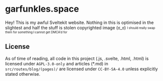 # garfunkles.space

Hey! This is my awful Sveltekit website.
Nothing in this is optimised in the slightest and half the stuff is stolen copyrighted image (ಠ_ಠ)
<sub><sup>I should really swap them for something I cannot get DMCA'd for</sup></sub>

## License
As of time of reading, all code in this project (.js, .svelte, .html, .html) is licensed under `AGPL-3.0-only` and articles (*.md) in `src/routes/blog/(pages)/` are licensed under `CC-BY-SA-4.0` unless explicitly stated otherwise.
